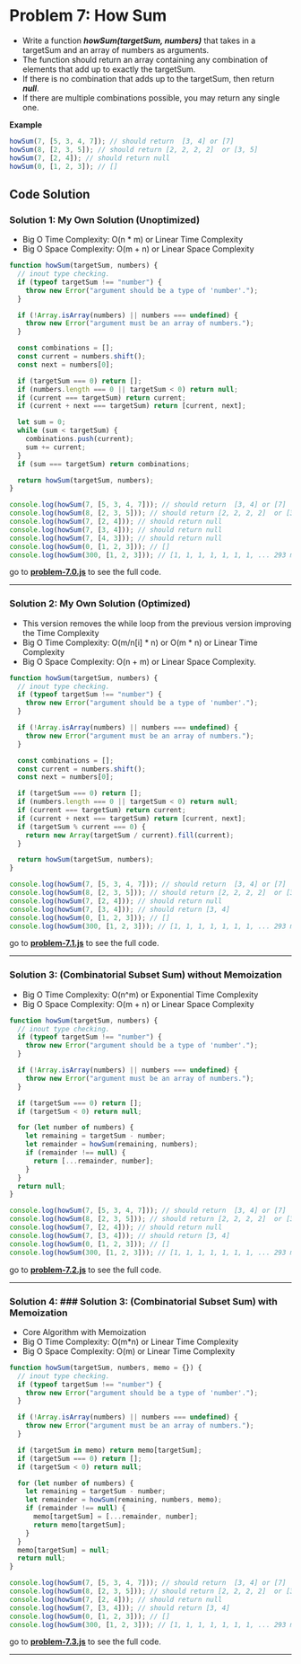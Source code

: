 # Problem 7: How Sum

- Write a function **_howSum(targetSum, numbers)_** that takes in a targetSum and an array of numbers as arguments.
- The function should return an array containing any combination of elements that add up to exactly the targetSum.
- If there is no combination that adds up to the targetSum, then return **_null_**.
- If there are multiple combinations possible, you may return any single one.

**Example**

```javascript
howSum(7, [5, 3, 4, 7]); // should return  [3, 4] or [7]
howSum(8, [2, 3, 5]); // should return [2, 2, 2, 2]  or [3, 5]
howSum(7, [2, 4]); // should return null
howSum(0, [1, 2, 3]); // []
```

## Code Solution

### Solution 1: My Own Solution (Unoptimized)

- Big O Time Complexity: O(n \* m) or Linear Time Complexity
- Big O Space Complexity: O(m + n) or Linear Space Complexity

```javascript
function howSum(targetSum, numbers) {
  // inout type checking.
  if (typeof targetSum !== "number") {
    throw new Error("argument should be a type of 'number'.");
  }

  if (!Array.isArray(numbers) || numbers === undefined) {
    throw new Error("argument must be an array of numbers.");
  }

  const combinations = [];
  const current = numbers.shift();
  const next = numbers[0];

  if (targetSum === 0) return [];
  if (numbers.length === 0 || targetSum < 0) return null;
  if (current === targetSum) return current;
  if (current + next === targetSum) return [current, next];

  let sum = 0;
  while (sum < targetSum) {
    combinations.push(current);
    sum += current;
  }
  if (sum === targetSum) return combinations;

  return howSum(targetSum, numbers);
}

console.log(howSum(7, [5, 3, 4, 7])); // should return  [3, 4] or [7]
console.log(howSum(8, [2, 3, 5])); // should return [2, 2, 2, 2]  or [3, 5]
console.log(howSum(7, [2, 4])); // should return null
console.log(howSum(7, [3, 4])); // should return null
console.log(howSum(7, [4, 3])); // should return null
console.log(howSum(0, [1, 2, 3])); // []
console.log(howSum(300, [1, 2, 3])); // [1, 1, 1, 1, 1, 1, 1, ... 293 more items]
```

go to **[problem-7.0.js](https://github.com/Luderio/javascript-algorithms/blob/main/problem-7/problem-7.0.js)** to see the full code.

---

### Solution 2: My Own Solution (Optimized)

- This version removes the while loop from the previous version improving the Time Complexity
- Big O Time Complexity: O(m/n[i] \* n) or O(m \* n) or Linear Time Complexity
- Big O Space Complexity: O(n + m) or Linear Space Complexity.

```javascript
function howSum(targetSum, numbers) {
  // inout type checking.
  if (typeof targetSum !== "number") {
    throw new Error("argument should be a type of 'number'.");
  }

  if (!Array.isArray(numbers) || numbers === undefined) {
    throw new Error("argument must be an array of numbers.");
  }

  const combinations = [];
  const current = numbers.shift();
  const next = numbers[0];

  if (targetSum === 0) return [];
  if (numbers.length === 0 || targetSum < 0) return null;
  if (current === targetSum) return current;
  if (current + next === targetSum) return [current, next];
  if (targetSum % current === 0) {
    return new Array(targetSum / current).fill(current);
  }

  return howSum(targetSum, numbers);
}

console.log(howSum(7, [5, 3, 4, 7])); // should return  [3, 4] or [7]
console.log(howSum(8, [2, 3, 5])); // should return [2, 2, 2, 2]  or [3, 5]
console.log(howSum(7, [2, 4])); // should return null
console.log(howSum(7, [3, 4])); // should return [3, 4]
console.log(howSum(0, [1, 2, 3])); // []
console.log(howSum(300, [1, 2, 3])); // [1, 1, 1, 1, 1, 1, 1, ... 293 more items]
```

go to **[problem-7.1.js](https://github.com/Luderio/javascript-algorithms/blob/main/problem-7/problem-7.1.js)** to see the full code.

---

### Solution 3: (Combinatorial Subset Sum) without Memoization

- Big O Time Complexity: O(n^m) or Exponential Time Complexity
- Big O Space Complexity: O(m + n) or Linear Space Complexity

```javascript
function howSum(targetSum, numbers) {
  // inout type checking.
  if (typeof targetSum !== "number") {
    throw new Error("argument should be a type of 'number'.");
  }

  if (!Array.isArray(numbers) || numbers === undefined) {
    throw new Error("argument must be an array of numbers.");
  }

  if (targetSum === 0) return [];
  if (targetSum < 0) return null;

  for (let number of numbers) {
    let remaining = targetSum - number;
    let remainder = howSum(remaining, numbers);
    if (remainder !== null) {
      return [...remainder, number];
    }
  }
  return null;
}

console.log(howSum(7, [5, 3, 4, 7])); // should return  [3, 4] or [7]
console.log(howSum(8, [2, 3, 5])); // should return [2, 2, 2, 2]  or [3, 5]
console.log(howSum(7, [2, 4])); // should return null
console.log(howSum(7, [3, 4])); // should return [3, 4]
console.log(howSum(0, [1, 2, 3])); // []
console.log(howSum(300, [1, 2, 3])); // [1, 1, 1, 1, 1, 1, 1, ... 293 more items]
```

go to **[problem-7.2.js](https://github.com/Luderio/javascript-algorithms/blob/main/problem-7/problem-7.2.js)** to see the full code.

---

### Solution 4: ### Solution 3: (Combinatorial Subset Sum) with Memoization

- Core Algorithm with Memoization
- Big O Time Complexity: O(m\*n) or Linear Time Complexity
- Big O Space Complexity: O(m) or Linear Time Complexity

```javascript
function howSum(targetSum, numbers, memo = {}) {
  // inout type checking.
  if (typeof targetSum !== "number") {
    throw new Error("argument should be a type of 'number'.");
  }

  if (!Array.isArray(numbers) || numbers === undefined) {
    throw new Error("argument must be an array of numbers.");
  }

  if (targetSum in memo) return memo[targetSum];
  if (targetSum === 0) return [];
  if (targetSum < 0) return null;

  for (let number of numbers) {
    let remaining = targetSum - number;
    let remainder = howSum(remaining, numbers, memo);
    if (remainder !== null) {
      memo[targetSum] = [...remainder, number];
      return memo[targetSum];
    }
  }
  memo[targetSum] = null;
  return null;
}

console.log(howSum(7, [5, 3, 4, 7])); // should return  [3, 4] or [7]
console.log(howSum(8, [2, 3, 5])); // should return [2, 2, 2, 2]  or [3, 5]
console.log(howSum(7, [2, 4])); // should return null
console.log(howSum(7, [3, 4])); // should return [3, 4]
console.log(howSum(0, [1, 2, 3])); // []
console.log(howSum(300, [1, 2, 3])); // [1, 1, 1, 1, 1, 1, 1, ... 293 more items]
```

go to **[problem-7.3.js](https://github.com/Luderio/javascript-algorithms/blob/main/problem-7/problem-7.3.js)** to see the full code.

---
